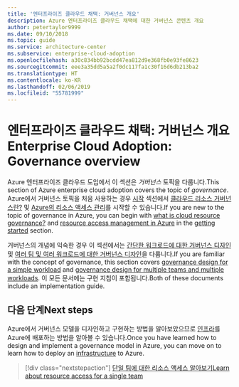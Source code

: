 ```yaml
---
title: '엔터프라이즈 클라우드 채택: 거버넌스 개요'
description: Azure 엔터프라이즈 클라우드 채택에 대한 거버넌스 콘텐츠 개요
author: petertaylor9999
ms.date: 09/10/2018
ms.topic: guide
ms.service: architecture-center
ms.subservice: enterprise-cloud-adoption
ms.openlocfilehash: a30c834bb92bcdd47ea812d9e368fb0e93fe8623
ms.sourcegitcommit: eee3a35dd5a5a2f0dc117fa1c30f16d6db213ba2
ms.translationtype: HT
ms.contentlocale: ko-KR
ms.lasthandoff: 02/06/2019
ms.locfileid: "55781999"
---
```

# <a name="enterprise-cloud-adoption-governance-overview"></a><span data-ttu-id="fb90f-103">엔터프라이즈 클라우드 채택: 거버넌스 개요</span><span class="sxs-lookup"><span data-stu-id="fb90f-103">Enterprise Cloud Adoption: Governance overview</span></span>

<span data-ttu-id="fb90f-104">Azure 엔터프라이즈 클라우드 도입에서 이 섹션은 *거버넌스* 토픽을 다룹니다.</span><span class="sxs-lookup"><span data-stu-id="fb90f-104">This section of Azure enterprise cloud adoption covers the topic of *governance*.</span></span> <span data-ttu-id="fb90f-105">Azure에서 거버넌스 토픽을 처음 사용하는 경우 [시작](../getting-started/overview.md) 섹션에서 [클라우드 리소스 거버넌스란?](../getting-started/what-is-governance.md) 및 [Azure의 리소스 액세스 관리](../getting-started/azure-resource-access.md)를 시작할 수 있습니다.</span><span class="sxs-lookup"><span data-stu-id="fb90f-105">If you are new to the topic of governance in Azure, you can begin with [what is cloud resource governance?](../getting-started/what-is-governance.md) and [resource access management in Azure](../getting-started/azure-resource-access.md) in the [getting started](../getting-started/overview.md) section.</span></span>

<span data-ttu-id="fb90f-106">거버넌스의 개념에 익숙한 경우 이 섹션에서는 [간단한 워크로드에 대한 거버넌스 디자인](governance-single-team.md) 및 [여러 팀 및 여러 워크로드에 대한 거버넌스 디자인](governance-multiple-teams.md)을 다룹니다.</span><span class="sxs-lookup"><span data-stu-id="fb90f-106">If you are familiar with the concept of governance, this section covers [governance design for a simple workload](governance-single-team.md) and [governance design for multiple teams and multiple workloads](governance-multiple-teams.md).</span></span> <span data-ttu-id="fb90f-107">이 모든 문서에는 구현 지침이 포함됩니다.</span><span class="sxs-lookup"><span data-stu-id="fb90f-107">Both of these documents include an implementation guide.</span></span>

## <a name="next-steps"></a><span data-ttu-id="fb90f-108">다음 단계</span><span class="sxs-lookup"><span data-stu-id="fb90f-108">Next steps</span></span>

<span data-ttu-id="fb90f-109">Azure에서 거버넌스 모델을 디자인하고 구현하는 방법을 알아보았으므로 [인프라](../infrastructure/basic-workload.md)를 Azure에 배포하는 방법을 알아볼 수 있습니다.</span><span class="sxs-lookup"><span data-stu-id="fb90f-109">Once you have learned how to design and implement a governance model in Azure, you can move on to learn how to deploy an [infrastructure](../infrastructure/basic-workload.md) to Azure.</span></span>

> [!div class="nextstepaction"]
> [<span data-ttu-id="fb90f-110">단일 팀에 대한 리소스 액세스 알아보기</span><span class="sxs-lookup"><span data-stu-id="fb90f-110">Learn about resource access for a single team</span></span>](governance-single-team.md)
